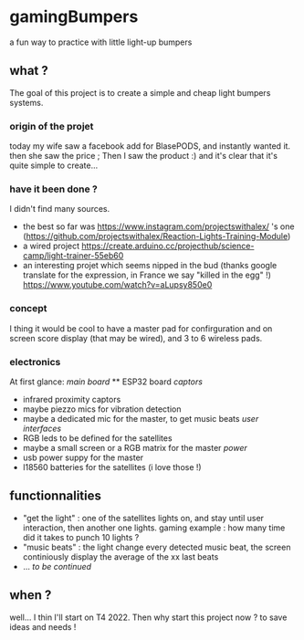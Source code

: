 # gamingBumpers
a fun way to practice with little light-up bumpers

## what ?
The goal of this project is to create a simple and cheap light bumpers systems.

### origin of the projet
today my wife saw a facebook add for BlasePODS, and instantly wanted it.
then she saw the price ;
Then I saw the product :)
and it's clear that it's quite simple to create...

### have it been done ?
I didn't find many sources.
* the best so far was https://www.instagram.com/projectswithalex/ 's one (https://github.com/projectswithalex/Reaction-Lights-Training-Module)
* a wired project https://create.arduino.cc/projecthub/science-camp/light-trainer-55eb60 
* an interesting projet which seems nipped in the bud (thanks google translate for the expression, in France we say "killed in the egg" !)  https://www.youtube.com/watch?v=aLupsy850e0

### concept
I thing it would be cool to have a master pad for confirguration and on screen score display (that may be wired), and 3 to 6 wireless pads.

### electronics
At first glance: 
_main board_
** ESP32 board 
_captors_
* infrared proximity captors
* maybe piezzo mics for vibration detection
* maybe a dedicated mic for the master, to get music beats
_user interfaces_
* RGB leds to be defined for the satellites
* maybe a small screen or a RGB matrix for the master
_power_ 
* usb power suppy for the master
* l18560 batteries for the satellites (i love those !)

## functionnalities

* "get the light" : one of the satellites lights on, and stay until user interaction, then another one lights. gaming example : how many time did it takes to punch 10 lights ?
* "music beats" : the light change every detected music beat, the screen continiously display the average of the xx last beats
* ... _to be continued_

## when ?
well... I thin I'll start on T4 2022.
Then why start this project now ?
to save ideas and needs !

